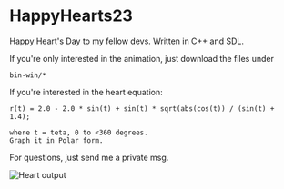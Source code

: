 # HappyHearts23

Happy Heart's Day to my fellow devs. Written in C++ and SDL.

If you're only interested in the animation, just download the files under 

```
bin-win/*
```

If you're interested in the heart equation:

```
r(t) = 2.0 - 2.0 * sin(t) + sin(t) * sqrt(abs(cos(t)) / (sin(t) + 1.4);

where t = teta, 0 to <360 degrees.
Graph it in Polar form.

```

For questions, just send me a private msg.


![Heart output](https://github.com/everettvergara/Valentines23/blob/main/hearts.PNG)
